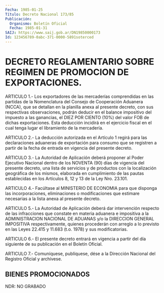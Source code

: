 ```yaml
---
Fecha: 1985-01-25
Título: Decreto Nacional 173/85
Publicación:
  Organismo: Boletín Oficial
  Fecha: 1985-01-31
SAIJ: https://www.saij.gob.ar/DN19850000173
Id: 123456789-0abc-371-0000-5891soterced
---
```

# DECRETO REGLAMENTARIO SOBRE REGIMEN DE PROMOCION DE EXPORTACIONES.

<a id="1"></a>
ARTICULO  1.-  Los  exportadores de las mercaderías comprendidas en las  partidas  de  la  Nomenclatura   del  Consejo  de  Cooperación Aduanera (NCCA), que se detallan en la  planilla  anexa al presente decreto, con sus respectivas observaciones, podrán  deducir  en  el balance  impositivo  del  impuesto  a  las  ganancias,  el DIEZ POR CIENTO (10%) del valor FOB de dichas exportaciones. Esta  deducción incidirá  en  el  ejercicio  fiscal  en  el  cual  tenga  lugar  el libramiento de la mercadería.

<a id="2"></a>
ARTICULO  2.-  La deducción autorizada en el Artículo 1 regirá para las declaraciones  aduaneras  de  exportación  para  consumo que se registren a partir de la fecha de entrada en vigencia  del presente decreto.

<a id="3"></a>
ARTICULO  3.-  La  Autoridad de Aplicación deberá proponer al Poder Ejecutivo Nacional dentro  de los NOVENTA (90) días de vigencia del presente decreto, una lista  de  servicios  y  de  productos con la localización  geográfica  de los mismos, elaborada en  cumplimiento de las pautas establecidas  en  los  Artículos 8, 12 y 13 de la Ley Nro. 23.101.

<a id="4"></a>
ARTICULO  4.- Facúltase al MINISTERIO DE ECONOMIA para que disponga las incorporaciones,  eliminaciones  o  modificaciones que estimare necesarias a la lista anexa al presente decreto.

<a id="5"></a>
ARTICULO  5.-  La  Autoridad  de Aplicación deberá dar intervención respecto de las infracciones que  constate  en  materia  aduanera e impositiva    a  la  ADMINISTRACION  NACIONAL  DE  ADUANAS  y/o  la DIRECCION GENERAL  IMPOSITIVA  respectivamente,  quienes procederán con arreglo a lo previsto en las Leyes 22.415 y 11.683  (t.o. 1978) y sus modificatorias.

<a id="6"></a>
ARTICULO  6.-  El presente decreto entrará en vigencia a partir del día siguiente de su publicación en el Boletín Oficial.

<a id="7"></a>
ARTICULO  7.- Comuníquese, publíquese, dése a la Dirección Nacional del Registro Oficial y archívese.

## BIENES PROMOCIONADOS

<a id="1"></a>
NDR: NO GRABADO